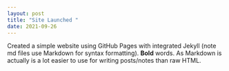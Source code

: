 ```yaml
---
layout: post
title: "Site Launched "
date: 2021-09-26
---
```

Created a simple website using GitHub Pages with integrated Jekyll (note md files use Markdown for syntax
formatting). **Bold** words. As Markdown is actually is a lot easier to use for writing posts/notes than raw
HTML.
